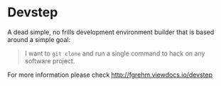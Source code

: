 # Devstep

A dead simple, no frills development environment builder that is based around a
simple goal:

> I want to `git clone` and run a single command to hack on any software project.

For more information please check http://fgrehm.viewdocs.io/devstep
